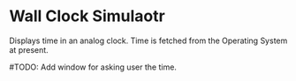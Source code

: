 # Wall Clock Simulaotr

Displays time in an analog clock.
Time is fetched from the Operating System at present.

#TODO:
Add window for asking user the time.
